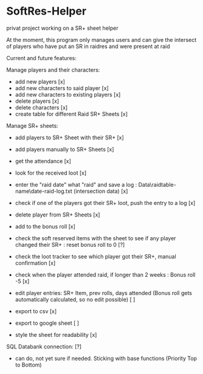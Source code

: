 # SoftRes-Helper
privat project working on a SR+ sheet helper

At the moment, this program only manages users and can give the intersect of players
who have put an SR in raidres and were present at raid

Current and future features:

Manage players and their characters:
- add new players [x]
- add new characters to said player [x]
- add new characters to existing players [x]
- delete players [x]
- delete characters [x]
- create table for different Raid SR+ Sheets [x]

Manage SR+ sheets:
- add players to SR+ Sheet with their SR+ [x]
- add players manually to SR+ Sheets [x]
- get the attendance [x]
- look for the received loot [x]
- enter the "raid date" what "raid" and save a log : Data\raidtable-name\date-raid-log.txt (intersection data) [x]
- check if one of the players got their SR+ loot, push the entry to a log [x]
- delete player from SR+ Sheets [x]
- add to the bonus roll [x]
- check the soft reserved items with the sheet to see if any player changed their SR+ : reset bonus roll to 0 [?]
- check the loot tracker to see which player got their SR+, manual confirmation [x]
- check when the player attended raid, if longer than 2 weeks : Bonus roll -5 [x]
- edit player entries: SR+ Item, prev rolls, days attended (Bonus roll gets automatically calculated, so no edit possible) [ ]

- export to csv [x]
- export to google sheet [ ]
- style the sheet for readability [x]

SQL Databank connection: [?]
- can do, not yet sure if needed. Sticking with base functions (Priority Top to Bottom)
